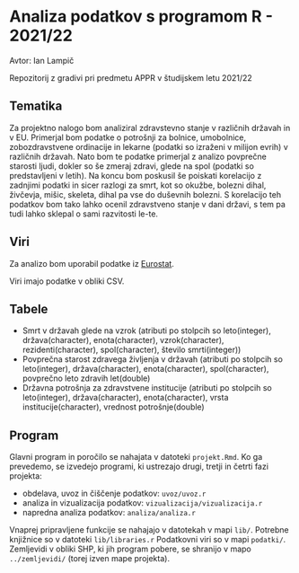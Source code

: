 # Analiza podatkov s programom R - 2021/22

Avtor: Ian Lampič

Repozitorij z gradivi pri predmetu APPR v študijskem letu 2021/22

## Tematika

Za projektno nalogo bom analiziral zdravstevno stanje v različnih državah in v EU. Primerjal bom 
podatke o potrošnji za bolnice, umobolnice, zobozdravstvene ordinacije in lekarne (podatki so izraženi v milijon evrih) v različnih državah. 
Nato bom te podatke primerjal z analizo povprečne starosti ljudi, dokler so še zmeraj zdravi, glede na spol (podatki so predstavljeni v letih).
Na koncu bom poskusil še poiskati korelacijo z zadnjimi podatki in sicer razlogi za smrt, kot so okužbe, bolezni dihal, živčevja, mišic, skeleta, dihal pa vse do duševnih bolezni. S korelacijo teh podatkov bom tako lahko ocenil zdravstveno stanje v dani državi, 
s tem pa tudi lahko sklepal o sami razvitosti le-te.

## Viri  

Za analizo bom uporabil podatke iz [Eurostat](https://ec.europa.eu/eurostat). 

Viri imajo podatke v obliki CSV.

## Tabele

* Smrt v državah glede na vzrok (atributi po stolpcih so leto(integer), država(character), enota(character), vzrok(character), rezidenti(character), spol(character), število smrti(integer))
* Povprečna starost zdravega življenja v državah (atributi po stolpcih so leto(integer), država(character), enota(character), spol(character), povprečno leto zdravih let(double)
* Državna potrošnja za zdravstvene institucije (atributi po stolpcih so leto(integer), država(character), enota(character), vrsta institucije(character), vrednost potrošnje(double)


## Program

Glavni program in poročilo se nahajata v datoteki `projekt.Rmd`.
Ko ga prevedemo, se izvedejo programi, ki ustrezajo drugi, tretji in četrti fazi projekta:

* obdelava, uvoz in čiščenje podatkov: `uvoz/uvoz.r`
* analiza in vizualizacija podatkov: `vizualizacija/vizualizacija.r`
* napredna analiza podatkov: `analiza/analiza.r`

Vnaprej pripravljene funkcije se nahajajo v datotekah v mapi `lib/`.
Potrebne knjižnice so v datoteki `lib/libraries.r`
Podatkovni viri so v mapi `podatki/`.
Zemljevidi v obliki SHP, ki jih program pobere,
se shranijo v mapo `../zemljevidi/` (torej izven mape projekta).
